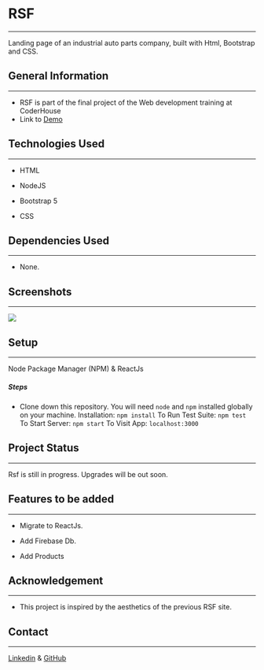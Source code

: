RSF
================

* * *

Landing page of an industrial auto parts company, built with Html, Bootstrap and CSS.

General Information
-------------------

* * *

*  RSF is part of the final project of the Web development training at CoderHouse
*  Link to [Demo](https://fabrizionb.github.io/Rsf-Autopartes/)

Technologies Used
-----------------

* * *

*   HTML

*   NodeJS

*   Bootstrap 5

*   CSS


Dependencies Used
-----------------

* * *

*   None.



Screenshots
-----------

* * *

![](https://res.cloudinary.com/dm01fzgtk/image/upload/v1665347678/Github/screencapture-fabrizionb-github-io-Rsf-Autopartes-2022-10-09-17_34_09_afmedm.png)

Setup
-----

* * *

Node Package Manager (NPM) & ReactJs

##### Steps

*   Clone down this repository. You will need `node` and `npm` installed globally on your machine. Installation: `npm install` To Run Test Suite: `npm test` To Start Server: `npm start` To Visit App: `localhost:3000`

Project Status
--------------

* * *

Rsf is still in progress. Upgrades will be out soon.

Features to be added
--------------------------

* * *

*  Migrate to ReactJs.

*   Add Firebase Db.

*   Add Products


Acknowledgement
---------------

* * *

*   This project is inspired by the aesthetics of the previous RSF site.

Contact
-------

* * *

[Linkedin](https://www.linkedin.com/in/fabrizio-bertolo/)
& [GitHub](https://github.com/Fabrizionb)
